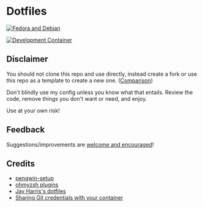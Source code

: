 # Dotfiles

[![Fedora and Debian](https://github.com/Smithienious/dotfiles/actions/workflows/dotfiles_nix.yml/badge.svg)](https://github.com/Smithienious/dotfiles/actions/workflows/dotfiles_nix.yml)
<!-- [![Windows](https://github.com/Smithienious/dotfiles/actions/workflows/dotfiles_windows.yml/badge.svg)](https://github.com/Smithienious/dotfiles/actions/workflows/dotfiles_windows.yml) -->
[![Development Container](https://github.com/Smithienious/dotfiles/actions/workflows/dotfiles_devcont.yml/badge.svg)](https://github.com/Smithienious/dotfiles/actions/workflows/dotfiles_devcont.yml)

## Disclaimer

You should not clone this repo and use directly, instead create a fork or use this repo as a template to create a new one. ([Comparison](https://docs.github.com/en/github/creating-cloning-and-archiving-repositories/creating-a-repository-on-github/creating-a-repository-from-a-template#about-repository-templates))

Don't blindly use my config unless you know what that entails.
Review the code, remove things you don't want or need, and enjoy.

Use at your own risk!

## Feedback

Suggestions/improvements are [welcome and encouraged](https://github.com/Smithienious/dotfiles/issues)!

## Credits

- [pengwin-setup](https://github.com/WhitewaterFoundry/pengwin-setup)
- [ohmyzsh plugins](https://github.com/ohmyzsh/ohmyzsh/blob/master/plugins)
- [Jay Harris's dotfiles](https://github.com/jayharris/dotfiles-windows)
- [Sharing Git credentials with your container](https://code.visualstudio.com/docs/remote/containers#_sharing-git-credentials-with-your-container)
